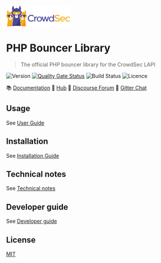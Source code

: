 ![CrowdSec Logo](docs/images/logo_crowdsec.png)

# PHP Bouncer Library

> The official PHP bouncer library for the CrowdSec LAPI

![Version](https://img.shields.io/github/v/release/crowdsecurity/php-cs-bouncer?include_prereleases)
[![Quality Gate Status](https://sonarcloud.io/api/project_badges/measure?project=crowdsecurity_php-cs-bouncer&metric=alert_status)](https://sonarcloud.io/dashboard?id=crowdsecurity_php-cs-bouncer)
![Build Status](https://img.shields.io/github/workflow/status/crowdsecurity/php-cs-bouncer/tests/main)
![Licence](https://img.shields.io/github/license/crowdsecurity/php-cs-bouncer)



:books: <a href="https://doc.crowdsec.net">Documentation</a>
:diamond_shape_with_a_dot_inside: <a href="https://hub.crowdsec.net">Hub</a>
:speech_balloon: <a href="https://discourse.crowdsec.net">Discourse Forum</a>
:speech_balloon: <a href="https://gitter.im/crowdsec-project/community?utm_source=share-link&utm_medium=link&utm_campaign=share-link">Gitter Chat</a>



## Usage

See [User Guide](../docs/USER_GUIDE.md)

## Installation

See [Installation Guide](docs/INSTALLATION_GUIDE.md)


## Technical notes

See [Technical notes](docs/TECHNICAL_NOTES.md)

## Developer guide

See [Developer guide](docs/DEVELOPER.md)


## License

[MIT](LICENSE)


